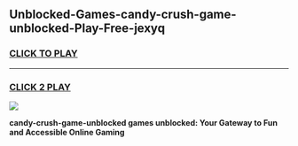 
## Unblocked-Games-candy-crush-game-unblocked-Play-Free-jexyq
<h3>
<a href="https://premium76.site?title=candy-crush-game-unblocked&ref=15A">CLICK TO PLAY</a></h3>
<hr>

<h3>
<a href="https://premium76.site?title=candy-crush-game-unblocked&ref=15A">CLICK 2 PLAY</a>
  
</h3>

<a href="https://premium76.site?title=candy-crush-game-unblocked&ref=15A"><img src="https://clearcache.store/games.png"></a>


**candy-crush-game-unblocked games unblocked: Your Gateway to Fun and Accessible Online Gaming**
